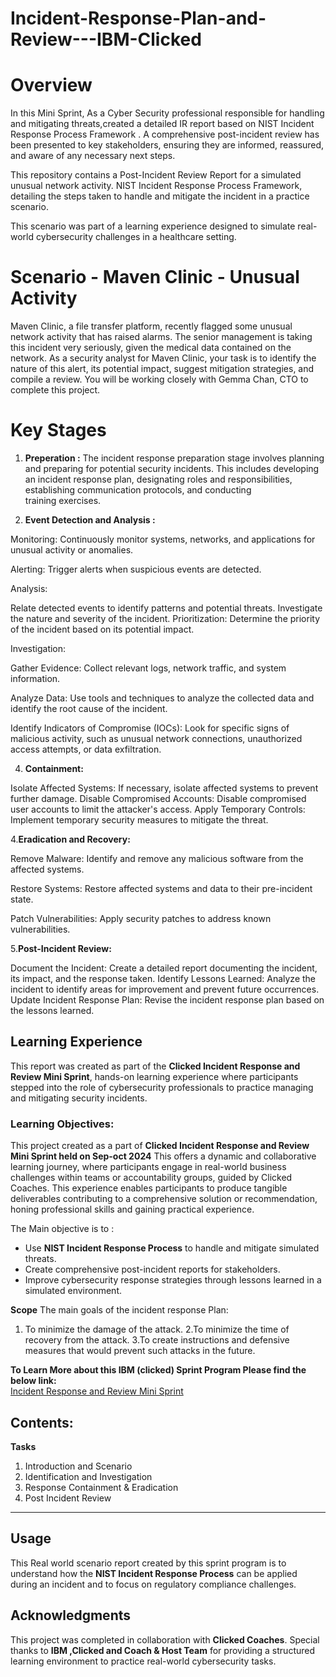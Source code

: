 # Incident-Response-Plan-and-Review---IBM-Clicked
# Overview
In this Mini Sprint, As a Cyber Security professional responsible for handling and mitigating threats,created a detailed IR report based on NIST Incident Response Process Framework . A comprehensive post-incident review has been presented to key stakeholders, ensuring they are informed, reassured, and aware of any necessary next steps.

This repository contains a Post-Incident Review Report for a simulated unusual network activity. NIST Incident Response Process Framework, detailing the steps taken to handle and mitigate the incident in a practice scenario.

This scenario was part of a learning experience designed to simulate real-world cybersecurity challenges in a healthcare setting.

# Scenario - Maven Clinic - Unusual Activity
 Maven Clinic, a file transfer platform, recently flagged some unusual network activity that has raised alarms. The senior management is taking this incident very seriously, given the medical data contained on the network. As a security analyst for Maven Clinic, your task is to identify the nature of this alert, its potential impact, suggest mitigation strategies, and compile a review. You will be working closely with Gemma Chan, CTO to complete this project.

 # Key Stages
 
 1. **Preperation :** The incident response preparation stage involves planning and preparing for potential security incidents. This includes developing an incident response plan, designating roles and responsibilities, establishing communication protocols, and conducting training exercises.
 
 2. **Event Detection and Analysis :**
    
Monitoring: Continuously monitor systems, networks, and applications for unusual activity or anomalies.

Alerting: Trigger alerts when suspicious events are detected.

Analysis:

Relate detected events to identify patterns and potential threats.
Investigate the nature and severity of the incident.
Prioritization: Determine the priority of the incident based on its potential impact.

Investigation:

Gather Evidence: Collect relevant logs, network traffic, and system information.

Analyze Data: Use tools and techniques to analyze the collected data and identify the root cause of the incident.

Identify Indicators of Compromise (IOCs): Look for specific signs of malicious activity, such as unusual network connections, unauthorized access attempts, or data exfiltration.
  
  4. **Containment:**
     
Isolate Affected Systems: If necessary, isolate affected systems to prevent further damage.
Disable Compromised Accounts: Disable compromised user accounts to limit the attacker's access.
Apply Temporary Controls: Implement temporary security measures to mitigate the threat.
   
   4.**Eradication and Recovery:**
   
Remove Malware: Identify and remove any malicious software from the affected systems.

Restore Systems: Restore affected systems and data to their pre-incident state.

Patch Vulnerabilities: Apply security patches to address known vulnerabilities.


   5.**Post-Incident Review:**
   
Document the Incident: Create a detailed report documenting the incident, its impact, and the response taken.
Identify Lessons Learned: Analyze the incident to identify areas for improvement and prevent future occurrences.
Update Incident Response Plan: Revise the incident response plan based on the lessons learned. 

## Learning Experience

This report was created as part of the **Clicked Incident Response and Review Mini Sprint**, hands-on learning experience where participants stepped into the role of cybersecurity professionals to practice managing and mitigating security incidents.

### Learning Objectives:

This project created as a part of **Clicked Incident Response and Review Mini Sprint held on Sep-oct 2024**
This offers a dynamic and collaborative learning journey, where participants engage in real-world business challenges within teams or accountability groups, guided by Clicked Coaches. This experience enables participants to produce tangible deliverables contributing to a comprehensive solution or recommendation, honing professional skills and gaining practical experience. 

The Main objective is to :

- Use **NIST Incident Response Process** to handle and mitigate simulated threats.
- Create comprehensive post-incident reports for stakeholders.
- Improve cybersecurity response strategies through lessons learned in a simulated environment.
  
**Scope**
  The main goals of the incident response Plan:  
  
  1. To minimize the damage of the attack.
  2.To minimize the time of recovery from the attack.
  3.To create instructions and defensive measures that would prevent such attacks in the future.

**To Learn More about this IBM (clicked) Sprint Program Please find the below link:**  
[Incident Response and Review Mini Sprint](https://www.clicked.com/learning-experience-page/incident-response-and-review-mini-sprint-9-23-24)

## Contents:
**Tasks**
1. Introduction and Scenario
2. Identification and Investigation
3. Response Containment & Eradication
4. Post Incident Review

---
## Usage

This Real world scenario report created by this sprint program is to understand how the **NIST Incident Response Process** can be applied during an incident and to focus on regulatory compliance challenges.

## Acknowledgments

This project was completed in collaboration with **Clicked Coaches**. Special thanks to **IBM ,Clicked and Coach & Host Team** for providing a structured learning environment to practice real-world cybersecurity tasks.
